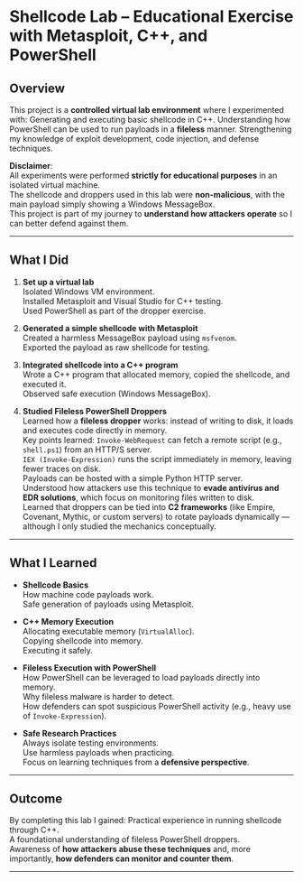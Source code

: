 # Shellcode Lab – Educational Exercise with Metasploit, C++, and PowerShell

## Overview
This project is a **controlled virtual lab environment** where I experimented with:
 Generating and executing basic shellcode in C++.
 Understanding how PowerShell can be used to run payloads in a **fileless** manner.
 Strengthening my knowledge of exploit development, code injection, and defense techniques.

 **Disclaimer**:  
All experiments were performed **strictly for educational purposes** in an isolated virtual machine.  
The shellcode and droppers used in this lab were **non-malicious**, with the main payload simply showing a Windows MessageBox.  
This project is part of my journey to **understand how attackers operate** so I can better defend against them.


---

## What I Did
1. **Set up a virtual lab**  
    Isolated Windows VM environment.  
    Installed Metasploit and Visual Studio for C++ testing.  
    Used PowerShell as part of the dropper exercise.  

2. **Generated a simple shellcode with Metasploit**  
    Created a harmless MessageBox payload using `msfvenom`.  
    Exported the payload as raw shellcode for testing.

3. **Integrated shellcode into a C++ program**  
    Wrote a C++ program that allocated memory, copied the shellcode, and executed it.  
    Observed safe execution (Windows MessageBox).  

4. **Studied Fileless PowerShell Droppers**  
    Learned how a **fileless dropper** works: instead of writing to disk, it loads and executes code directly in memory.  
    Key points learned:
      `Invoke-WebRequest` can fetch a remote script (e.g., `shell.ps1`) from an HTTP/S server.  
      `IEX (Invoke-Expression)` runs the script immediately in memory, leaving fewer traces on disk.  
      Payloads can be hosted with a simple Python HTTP server.  
    Understood how attackers use this technique to **evade antivirus and EDR solutions**, which focus on monitoring files written to disk.  
    Learned that droppers can be tied into **C2 frameworks** (like Empire, Covenant, Mythic, or custom servers) to rotate payloads dynamically — although I only studied the mechanics conceptually.  

---

## What I Learned
- **Shellcode Basics**  
   How machine code payloads work.  
   Safe generation of payloads using Metasploit.  

- **C++ Memory Execution**  
   Allocating executable memory (`VirtualAlloc`).  
   Copying shellcode into memory.  
   Executing it safely.  

- **Fileless Execution with PowerShell**  
   How PowerShell can be leveraged to load payloads directly into memory.  
   Why fileless malware is harder to detect.  
   How defenders can spot suspicious PowerShell activity (e.g., heavy use of `Invoke-Expression`).  

- **Safe Research Practices**  
   Always isolate testing environments.  
   Use harmless payloads when practicing.  
   Focus on learning techniques from a **defensive perspective**.  

---

## Outcome
By completing this lab I gained:
 Practical experience in running shellcode through C++.  
 A foundational understanding of fileless PowerShell droppers.  
 Awareness of **how attackers abuse these techniques** and, more importantly, **how defenders can monitor and counter them**.  

---
